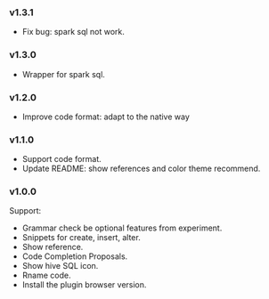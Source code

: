 ### v1.3.1

- Fix bug: spark sql not work.

### v1.3.0

- Wrapper for spark sql.

### v1.2.0

- Improve code format: adapt to the native way

### v1.1.0

- Support code format.
- Update README: show references and color theme recommend.

### v1.0.0

Support:

- Grammar check be optional features from experiment.
- Snippets for create, insert, alter.
- Show reference.
- Code Completion Proposals.
- Show hive SQL icon.
- Rname code.
- Install the plugin browser version.
